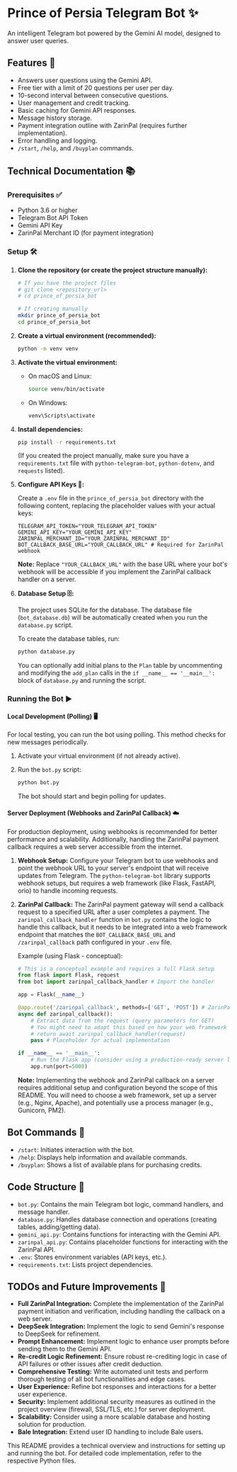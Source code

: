 # Prince of Persia Telegram Bot ✨

An intelligent Telegram bot powered by the Gemini AI model, designed to answer user queries.

## Features 🚀

-   Answers user questions using the Gemini API.
-   Free tier with a limit of 20 questions per user per day.
-   10-second interval between consecutive questions.
-   User management and credit tracking.
-   Basic caching for Gemini API responses.
-   Message history storage.
-   Payment integration outline with ZarinPal (requires further implementation).
-   Error handling and logging.
-   `/start`, `/help`, and `/buyplan` commands.

## Technical Documentation 📚

### Prerequisites ✅

-   Python 3.6 or higher
-   Telegram Bot API Token
-   Gemini API Key
-   ZarinPal Merchant ID (for payment integration)

### Setup 🛠️

1.  **Clone the repository (or create the project structure manually):**

    ```bash
    # If you have the project files
    # git clone <repository_url>
    # cd prince_of_persia_bot

    # If creating manually
    mkdir prince_of_persia_bot
    cd prince_of_persia_bot
    ```

2.  **Create a virtual environment (recommended):**

    ```bash
    python -m venv venv
    ```

3.  **Activate the virtual environment:**

    -   On macOS and Linux:
        ```bash
        source venv/bin/activate
        ```
    -   On Windows:
        ```bash
        venv\Scripts\activate
        ```

4.  **Install dependencies:**

    ```bash
    pip install -r requirements.txt
    ```
    (If you created the project manually, make sure you have a `requirements.txt` file with `python-telegram-bot`, `python-dotenv`, and `requests` listed).

5.  **Configure API Keys 🔑:**

    Create a `.env` file in the `prince_of_persia_bot` directory with the following content, replacing the placeholder values with your actual keys:

    ```dotenv
    TELEGRAM_API_TOKEN="YOUR_TELEGRAM_API_TOKEN"
    GEMINI_API_KEY="YOUR_GEMINI_API_KEY"
    ZARINPAL_MERCHANT_ID="YOUR_ZARINPAL_MERCHANT_ID"
    BOT_CALLBACK_BASE_URL="YOUR_CALLBACK_URL" # Required for ZarinPal webhook
    ```
    **Note:** Replace `"YOUR_CALLBACK_URL"` with the base URL where your bot's webhook will be accessible if you implement the ZarinPal callback handler on a server.

6.  **Database Setup 🗄️:**

    The project uses SQLite for the database. The database file (`bot_database.db`) will be automatically created when you run the `database.py` script.

    To create the database tables, run:

    ```bash
    python database.py
    ```

    You can optionally add initial plans to the `Plan` table by uncommenting and modifying the `add_plan` calls in the `if __name__ == '__main__':` block of `database.py` and running the script.

### Running the Bot ▶️

#### Local Development (Polling) 🖥️

For local testing, you can run the bot using polling. This method checks for new messages periodically.

1.  Activate your virtual environment (if not already active).
2.  Run the `bot.py` script:

    ```bash
    python bot.py
    ```
    The bot should start and begin polling for updates.

#### Server Deployment (Webhooks and ZarinPal Callback) ☁️

For production deployment, using webhooks is recommended for better performance and scalability. Additionally, handling the ZarinPal payment callback requires a web server accessible from the internet.

1.  **Webhook Setup:** Configure your Telegram bot to use webhooks and point the webhook URL to your server's endpoint that will receive updates from Telegram. The `python-telegram-bot` library supports webhook setups, but requires a web framework (like Flask, FastAPI, orio) to handle incoming requests.
2.  **ZarinPal Callback:** The ZarinPal payment gateway will send a callback request to a specified URL after a user completes a payment. The `zarinpal_callback_handler` function in `bot.py` contains the logic to handle this callback, but it needs to be integrated into a web framework endpoint that matches the `BOT_CALLBACK_BASE_URL` and `/zarinpal_callback` path configured in your `.env` file.

    Example (using Flask - conceptual):

    ```python
    # This is a conceptual example and requires a full Flask setup
    from flask import Flask, request
    from bot import zarinpal_callback_handler # Import the handler

    app = Flask(__name__)

    @app.route('/zarinpal_callback', methods=['GET', 'POST']) # ZarinPal uses GET for callback
    async def zarinpal_callback():
        # Extract data from the request (query parameters for GET)
        # You might need to adapt this based on how your web framework handles async
        # return await zarinpal_callback_handler(request)
        pass # Placeholder for actual implementation

    if __name__ == '__main__':
        # Run the Flask app (consider using a production-ready server like Gunicorn)
        app.run(port=5000)
    ```
    **Note:** Implementing the webhook and ZarinPal callback on a server requires additional setup and configuration beyond the scope of this README. You will need to choose a web framework, set up a server (e.g., Nginx, Apache), and potentially use a process manager (e.g., Gunicorn, PM2).

## Bot Commands 🤖

-   `/start`: Initiates interaction with the bot.
-   `/help`: Displays help information and available commands.
-   `/buyplan`: Shows a list of available plans for purchasing credits.

## Code Structure 📁

-   `bot.py`: Contains the main Telegram bot logic, command handlers, and message handler.
-   `database.py`: Handles database connection and operations (creating tables, adding/getting data).
-   `gemini_api.py`: Contains functions for interacting with the Gemini API.
-   `zarinpal_api.py`: Contains placeholder functions for interacting with the ZarinPal API.
-   `.env`: Stores environment variables (API keys, etc.).
-   `requirements.txt`: Lists project dependencies.

## TODOs and Future Improvements 📝

-   **Full ZarinPal Integration:** Complete the implementation of the ZarinPal payment initiation and verification, including handling the callback on a web server.
-   **DeepSeek Integration:** Implement the logic to send Gemini's response to DeepSeek for refinement.
-   **Prompt Enhancement:** Implement logic to enhance user prompts before sending them to the Gemini API.
-   **Re-credit Logic Refinement:** Ensure robust re-crediting logic in case of API failures or other issues after credit deduction.
-   **Comprehensive Testing:** Write automated unit tests and perform thorough testing of all bot functionalities and edge cases.
-   **User Experience:** Refine bot responses and interactions for a better user experience.
-   **Security:** Implement additional security measures as outlined in the project overview (firewall, SSL/TLS, etc.) for server deployment.
-   **Scalability:** Consider using a more scalable database and hosting solution for production.
-   **Bale Integration:** Extend user ID handling to include Bale users.

This README provides a technical overview and instructions for setting up and running the bot. For detailed code implementation, refer to the respective Python files.
